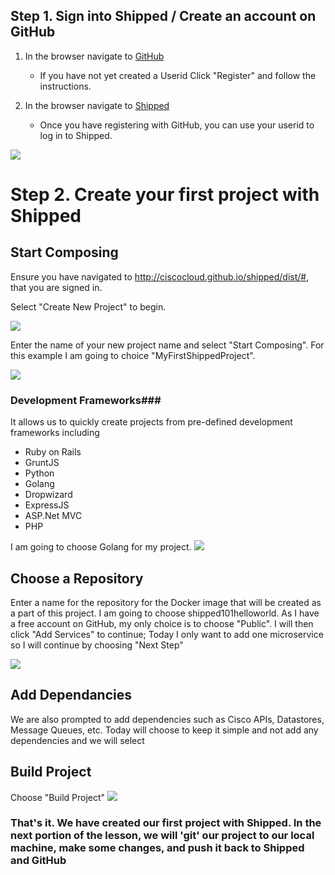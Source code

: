 ## Step 1. Sign into Shipped / Create an account on GitHub


1. In the browser navigate to <a href="https://github.com/" target="_blank">GitHub</a>
    * If you have not yet created a Userid Click "Register" and follow the instructions.
    
2. In the browser navigate to <a href="http://ciscocloud.github.io/shipped/dist/#" target="_blank">Shipped</a>
    * Once you have registering with GitHub, you can use your userid to log in to Shipped. 
    
      
![](posts/files/shipped-101-first-project/welcome.png)
    
# Step 2. Create your first project with Shipped    


## Start Composing

Ensure you have navigated to http://ciscocloud.github.io/shipped/dist/#, that you are signed in.

Select "Create New Project" to begin.

![](posts/files/shipped-101-first-project/createproject.png)

Enter the name of your new project name and select "Start Composing". For this example I am going to choice "MyFirstShippedProject".

![](posts/files/shipped-101-first-project/startcomposing.png)

### Development Frameworks###

It allows us to quickly create projects from pre-defined development frameworks including

* Ruby on Rails
* GruntJS
* Python
* Golang
* Dropwizard
* ExpressJS
* ASP.Net MVC
* PHP

I am going to choose Golang for my project. 
![](posts/files/shipped-101-first-project/compose.png)

## Choose a Repository
Enter a name for the repository for the Docker image that will be created as a part of this project. I am going to choose shipped101helloworld. As I have a free account on GitHub, my only choice is to choose "Public". I will then click "Add Services" to continue; Today I only want to add one microservice so I will continue by choosing "Next Step"

![](posts/files/shipped-101-first-project/addmicroservice_withname.png)

## Add Dependancies
We are also prompted to add dependencies such as Cisco APIs, Datastores, Message Queues, etc. Today will choose to keep it simple and not add any dependencies and we will select 

## Build Project
Choose "Build Project"
![](posts/files/shipped-101-first-project/readytobuild.png) 

### That's it. We have created our first project with Shipped. In the next portion of the lesson, we will 'git' our project to our local machine, make some changes, and push it back to Shipped and GitHub
